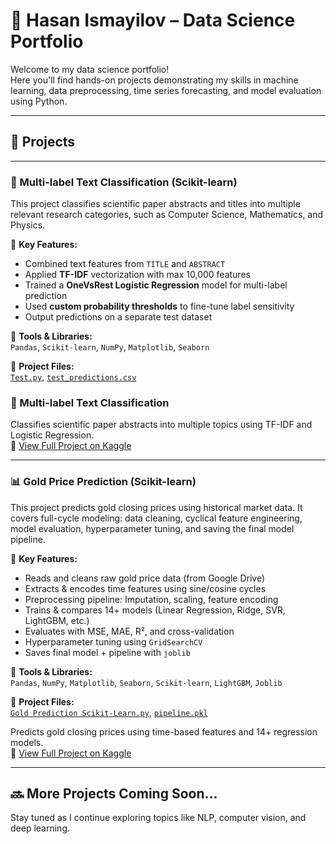 # 🧠 Hasan Ismayilov – Data Science Portfolio

Welcome to my data science portfolio!  
Here you'll find hands-on projects demonstrating my skills in machine learning, data preprocessing, time series forecasting, and model evaluation using Python.

---

## 📂 Projects

---

### 📌 Multi-label Text Classification (Scikit-learn)

This project classifies scientific paper abstracts and titles into multiple relevant research categories, such as Computer Science, Mathematics, and Physics.

🧠 **Key Features:**
- Combined text features from `TITLE` and `ABSTRACT`
- Applied **TF-IDF** vectorization with max 10,000 features
- Trained a **OneVsRest Logistic Regression** model for multi-label prediction
- Used **custom probability thresholds** to fine-tune label sensitivity
- Output predictions on a separate test dataset

🔧 **Tools & Libraries:**  
`Pandas`, `Scikit-learn`, `NumPy`, `Matplotlib`, `Seaborn`

📁 **Project Files:**  
[`Test.py`](./Test.py), [`test_predictions.csv`](./test_predictions.csv)
### 🧠 Multi-label Text Classification  
Classifies scientific paper abstracts into multiple topics using TF-IDF and Logistic Regression.  
📘 [View Full Project on Kaggle](https://www.kaggle.com/code/gnkanalytics/multi-output-classification-text-precessing-sci)

---

### 📊 Gold Price Prediction (Scikit-learn)

This project predicts gold closing prices using historical market data. It covers full-cycle modeling: data cleaning, cyclical feature engineering, model evaluation, hyperparameter tuning, and saving the final model pipeline.

🧠 **Key Features:**
- Reads and cleans raw gold price data (from Google Drive)
- Extracts & encodes time features using sine/cosine cycles
- Preprocessing pipeline: Imputation, scaling, feature encoding
- Trains & compares 14+ models (Linear Regression, Ridge, SVR, LightGBM, etc.)
- Evaluates with MSE, MAE, R², and cross-validation
- Hyperparameter tuning using `GridSearchCV`
- Saves final model + pipeline with `joblib`

🔧 **Tools & Libraries:**  
`Pandas`, `NumPy`, `Matplotlib`, `Seaborn`, `Scikit-learn`, `LightGBM`, `Joblib`

📁 **Project Files:**  
[`Gold Prediction Scikit-Learn.py`](./Gold%20Prediction%20Scikit-Learn.py), [`pipeline.pkl`](./pipeline.pkl)

Predicts gold closing prices using time-based features and 14+ regression models.  
📘 [View Full Project on Kaggle](https://www.kaggle.com/code/gnkanalytics/gold-stock-closing-prediction)

---

## 🔜 More Projects Coming Soon...
Stay tuned as I continue exploring topics like NLP, computer vision, and deep learning.
